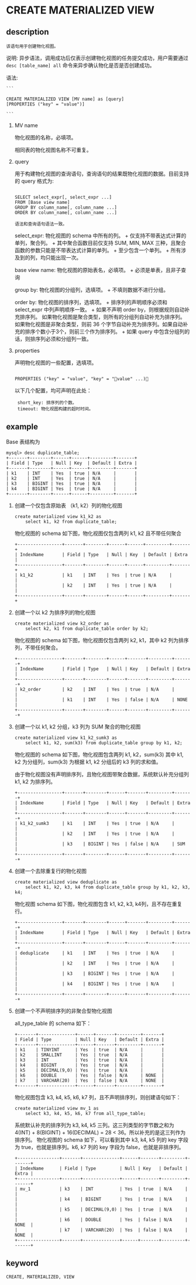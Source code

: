 <!--
Licensed to the Apache Software Foundation (ASF) under one
or more contributor license agreements.  See the NOTICE file
distributed with this work for additional information
regarding copyright ownership.  The ASF licenses this file
to you under the Apache License, Version 2.0 (the
"License"); you may not use this file except in compliance
with the License.  You may obtain a copy of the License at

  http://www.apache.org/licenses/LICENSE-2.0

Unless required by applicable law or agreed to in writing,
software distributed under the License is distributed on an
"AS IS" BASIS, WITHOUT WARRANTIES OR CONDITIONS OF ANY
KIND, either express or implied.  See the License for the
specific language governing permissions and limitations
under the License.
-->

# CREATE MATERIALIZED VIEW

## description

    该语句用于创建物化视图。

说明: 
    异步语法，调用成功后仅表示创建物化视图的任务提交成功，用户需要通过 ``` desc [table_name] all ``` 命令来异步确认物化是否是否创建成功。
    
语法:

    ```

    CREATE MATERIALIZED VIEW [MV name] as [query]
    [PROPERTIES ("key" = "value")]

    ```

1. MV name
	
	物化视图的名称，必填项。
	
	相同表的物化视图名称不可重复。
	
2. query

	用于构建物化视图的查询语句，查询语句的结果既物化视图的数据。目前支持的 query 格式为:
	
	```
	
    SELECT select_expr[, select_expr ...]
    FROM [Base view name]
    GROUP BY column_name[, column_name ...]
    ORDER BY column_name[, column_name ...]
    
    语法和查询语句语法一致。
    
	```
	
	select_expr: 物化视图的 schema 中所有的列。
		+ 仅支持不带表达式计算的单列，聚合列。
		+ 其中聚合函数目前仅支持 SUM, MIN, MAX 三种，且聚合函数的参数只能是不带表达式计算的单列。
		+ 至少包含一个单列。
		+ 所有涉及到的列，均只能出现一次。
	
	base view name: 物化视图的原始表名，必填项。
		+ 必须是单表，且非子查询
	
	group by: 物化视图的分组列，选填项。
		+ 不填则数据不进行分组。
	
	order by: 物化视图的排序列，选填项。
		+ 排序列的声明顺序必须和 select_expr 中列声明顺序一致。
		+ 如果不声明 order by，则根据规则自动补充排序列。
		      如果物化视图是聚合类型，则所有的分组列自动补充为排序列。
		      如果物化视图是非聚合类型，则前 36 个字节自动补充为排序列。如果自动补充的排序个数小于3个，则前三个作为排序列。
		+ 如果 query 中包含分组列的话，则排序列必须和分组列一致。

3. properties

	声明物化视图的一些配置，选填项。
	
	```
	
	PROPERTIES ("key" = "value", "key" = "value" ...)
	
	```
	
	以下几个配置，均可声明在此处：
	
		short_key: 排序列的个数。
		timeout: 物化视图构建的超时时间。
		
## example

Base 表结构为

```
mysql> desc duplicate_table;
+-------+--------+------+------+---------+-------+
| Field | Type   | Null | Key  | Default | Extra |
+-------+--------+------+------+---------+-------+
| k1    | INT    | Yes  | true | N/A     |       |
| k2    | INT    | Yes  | true | N/A     |       |
| k3    | BIGINT | Yes  | true | N/A     |       |
| k4    | BIGINT | Yes  | true | N/A     |       |
+-------+--------+------+------+---------+-------+
```

1. 创建一个仅包含原始表 （k1, k2）列的物化视图

	```
	create materialized view k1_k2 as
	    select k1, k2 from duplicate_table;
	```
	
	物化视图的 schema 如下图，物化视图仅包含两列 k1, k2 且不带任何聚合
		
	```
	+-----------------+-------+--------+------+------+---------+-------+
	| IndexName       | Field | Type   | Null | Key  | Default | Extra |
	+-----------------+-------+--------+------+------+---------+-------+
	| k1_k2           | k1    | INT    | Yes  | true | N/A     |       |
	|                 | k2    | INT    | Yes  | true | N/A     |       |
	+-----------------+-------+--------+------+------+---------+-------+
	```
	
2. 创建一个以 k2 为排序列的物化视图
	
	```
	create materialized view k2_order as
	    select k2, k1 from duplicate_table order by k2;
	```
	
	物化视图的 schema 如下图，物化视图仅包含两列 k2, k1，其中 k2 列为排序列，不带任何聚合。
	
	```
	+-----------------+-------+--------+------+-------+---------+-------+
	| IndexName       | Field | Type   | Null | Key   | Default | Extra |
	+-----------------+-------+--------+------+-------+---------+-------+
	| k2_order        | k2    | INT    | Yes  | true  | N/A     |       |
	|                 | k1    | INT    | Yes  | false | N/A     | NONE  |
	+-----------------+-------+--------+------+-------+---------+-------+
	```
	
3. 创建一个以 k1, k2 分组，k3 列为 SUM 聚合的物化视图

	```
	create materialized view k1_k2_sumk3 as
	    select k1, k2, sum(k3) from duplicate_table group by k1, k2;
	```
	
	物化视图的 schema 如下图，物化视图包含两列 k1, k2，sum(k3) 其中 k1, k2 为分组列，sum(k3) 为根据 k1, k2 分组后的 k3 列的求和值。
	
	由于物化视图没有声明排序列，且物化视图带聚合数据，系统默认补充分组列 k1, k2 为排序列。
	
	```
	+-----------------+-------+--------+------+-------+---------+-------+
	| IndexName       | Field | Type   | Null | Key   | Default | Extra |
	+-----------------+-------+--------+------+-------+---------+-------+
	| k1_k2_sumk3     | k1    | INT    | Yes  | true  | N/A     |       |
	|                 | k2    | INT    | Yes  | true  | N/A     |       |
	|                 | k3    | BIGINT | Yes  | false | N/A     | SUM   |
	+-----------------+-------+--------+------+-------+---------+-------+
	```
	
4. 创建一个去除重复行的物化视图

	```
	create materialized view deduplicate as
	    select k1, k2, k3, k4 from duplicate_table group by k1, k2, k3, k4;
	```
	
	物化视图 schema 如下图，物化视图包含 k1, k2, k3, k4列，且不存在重复行。
	
	```
	+-----------------+-------+--------+------+-------+---------+-------+
	| IndexName       | Field | Type   | Null | Key   | Default | Extra |
	+-----------------+-------+--------+------+-------+---------+-------+
	| deduplicate     | k1    | INT    | Yes  | true  | N/A     |       |
	|                 | k2    | INT    | Yes  | true  | N/A     |       |
	|                 | k3    | BIGINT | Yes  | true  | N/A     |       |
	|                 | k4    | BIGINT | Yes  | true  | N/A     |       |
	+-----------------+-------+--------+------+-------+---------+-------+
	
	```
	
5. 创建一个不声明排序列的非聚合型物化视图

	all_type_table 的 schema 如下：
	
	```
	+-------+--------------+------+-------+---------+-------+
	| Field | Type         | Null | Key   | Default | Extra |
	+-------+--------------+------+-------+---------+-------+
	| k1    | TINYINT      | Yes  | true  | N/A     |       |
	| k2    | SMALLINT     | Yes  | true  | N/A     |       |
	| k3    | INT          | Yes  | true  | N/A     |       |
	| k4    | BIGINT       | Yes  | true  | N/A     |       |
	| k5    | DECIMAL(9,0) | Yes  | true  | N/A     |       |
	| k6    | DOUBLE       | Yes  | false | N/A     | NONE  |
	| k7    | VARCHAR(20)  | Yes  | false | N/A     | NONE  |
	+-------+--------------+------+-------+---------+-------+
	```
	
	物化视图包含 k3, k4, k5, k6, k7 列，且不声明排序列，则创建语句如下：

	```
	create materialized view mv_1 as
	    select k3, k4, k5, k6, k7 from all_type_table;
	```
	
	系统默认补充的排序列为 k3, k4, k5 三列。这三列类型的字节数之和为 4(INT) + 8(BIGINT) + 16(DECIMAL) = 28 < 36。所以补充的是这三列作为排序列。
	物化视图的 schema 如下，可以看到其中 k3, k4, k5 列的 key 字段为 true，也就是排序列。k6, k7 列的 key 字段为 false，也就是非排序列。
	
	```
	+----------------+-------+--------------+------+-------+---------+-------+
	| IndexName      | Field | Type         | Null | Key   | Default | Extra |
	+----------------+-------+--------------+------+-------+---------+-------+
	| mv_1           | k3    | INT          | Yes  | true  | N/A     |       |
	|                | k4    | BIGINT       | Yes  | true  | N/A     |       |
	|                | k5    | DECIMAL(9,0) | Yes  | true  | N/A     |       |
	|                | k6    | DOUBLE       | Yes  | false | N/A     | NONE  |
	|                | k7    | VARCHAR(20)  | Yes  | false | N/A     | NONE  |
	+----------------+-------+--------------+------+-------+---------+-------+
	```
	
	
## keyword
    CREATE, MATERIALIZED, VIEW
